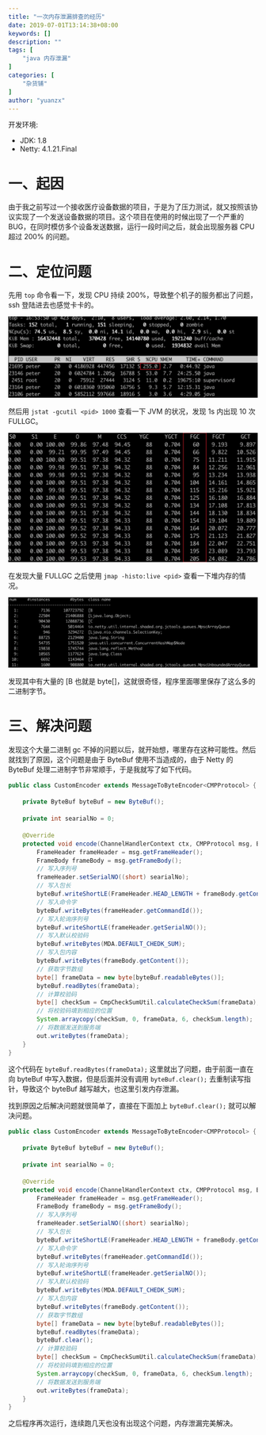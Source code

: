```yaml
---
title: "一次内存泄漏排查的经历"
date: 2019-07-01T13:14:38+08:00
keywords: []
description: ""
tags: [
    "java 内存泄漏"
]
categories: [
    "杂货铺"
]
author: "yuanzx"
---
```


开发环境:

- JDK: 1.8
- Netty: 4.1.21.Final

# 一、起因

由于我之前写过一个接收医疗设备数据的项目，于是为了压力测试，就又按照该协议实现了一个发送设备数据的项目。这个项目在使用的时候出现了一个严重的 BUG，在同时模仿多个设备发送数据，运行一段时间之后，就会出现服务器 CPU 超过 200% 的问题。

# 二、定位问题

先用 `top` 命令看一下，发现 CPU 持续 200%，导致整个机子的服务都出了问题，ssh 登陆进去也感觉卡卡的。

![top 看到的 200%](/media/hovel/1.png)

然后用 `jstat -gcutil <pid> 1000` 查看一下 JVM 的状况，发现 1s 内出现 10 次 FULLGC。

![jstat 看到的 FULLGC 的情况](/media/hovel/2.png)

在发现大量 FULLGC 之后使用 `jmap -histo:live <pid>` 查看一下堆内存的情况。

![jmap 看到的堆内存情况](/media/hovel/3.png)

发现其中有大量的 [B 也就是 byte[]，这就很奇怪，程序里面哪里保存了这么多的二进制字节。

# 三、解决问题

发现这个大量二进制 gc 不掉的问题以后，就开始想，哪里存在这种可能性。然后就找到了原因，这个问题是由于 ByteBuf 使用不当造成的，由于 Netty 的 ByteBuf 处理二进制字节非常顺手，于是我就写了如下代码。

```java
public class CustomEncoder extends MessageToByteEncoder<CMPProtocol> {

    private ByteBuf byteBuf = new ByteBuf();

    private int searialNo = 0;

    @Override
    protected void encode(ChannelHandlerContext ctx, CMPProtocol msg, ByteBuf out) throws Exception {
        FrameHeader frameHeader = msg.getFrameHeader();
        FrameBody frameBody = msg.getFrameBody();
        // 写入序列号
        frameHeader.setSerialNO((short) searialNo);
        // 写入包长
        byteBuf.writeShortLE(FrameHeader.HEAD_LENGTH + frameBody.getContent().length);
        // 写入命令字
        byteBuf.writeBytes(frameHeader.getCommandId());
        // 写入轮询序列号
        byteBuf.writeShortLE(frameHeader.getSerialNO());
        // 写入默认校验码
        byteBuf.writeBytes(MDA.DEFAULT_CHEDK_SUM);
        // 写入包内容
        byteBuf.writeBytes(frameBody.getContent());
        // 获取字节数组
        byte[] frameData = new byte[byteBuf.readableBytes()];
        byteBuf.readBytes(frameData);
        // 计算校验码
        byte[] checkSum = CmpCheckSumUtil.calculateCheckSum(frameData);
        // 将校验码填到相应的位置
        System.arraycopy(checkSum, 0, frameData, 6, checkSum.length);
        // 将数据发送到服务端
        out.writeBytes(frameData);
    }
}
```

这个代码在 `byteBuf.readBytes(frameData);` 这里就出了问题，由于前面一直在向 byteBuf 中写入数据，但是后面并没有调用 `byteBuf.clear();` 去重制读写指针，导致这个 byteBuf 越写越大，也这里引发内存泄漏。

找到原因之后解决问题就很简单了，直接在下面加上 `byteBuf.clear();` 就可以解决问题。

```java
public class CustomEncoder extends MessageToByteEncoder<CMPProtocol> {

    private ByteBuf byteBuf = new ByteBuf();

    private int searialNo = 0;

    @Override
    protected void encode(ChannelHandlerContext ctx, CMPProtocol msg, ByteBuf out) throws Exception {
        FrameHeader frameHeader = msg.getFrameHeader();
        FrameBody frameBody = msg.getFrameBody();
        // 写入序列号
        frameHeader.setSerialNO((short) searialNo);
        // 写入包长
        byteBuf.writeShortLE(FrameHeader.HEAD_LENGTH + frameBody.getContent().length);
        // 写入命令字
        byteBuf.writeBytes(frameHeader.getCommandId());
        // 写入轮询序列号
        byteBuf.writeShortLE(frameHeader.getSerialNO());
        // 写入默认校验码
        byteBuf.writeBytes(MDA.DEFAULT_CHEDK_SUM);
        // 写入包内容
        byteBuf.writeBytes(frameBody.getContent());
        // 获取字节数组
        byte[] frameData = new byte[byteBuf.readableBytes()];
        byteBuf.readBytes(frameData);
        byteBuf.clear();
        // 计算校验码
        byte[] checkSum = CmpCheckSumUtil.calculateCheckSum(frameData);
        // 将校验码填到相应的位置
        System.arraycopy(checkSum, 0, frameData, 6, checkSum.length);
        // 将数据发送到服务端
        out.writeBytes(frameData);
    }
}
```

之后程序再次运行，连续跑几天也没有出现这个问题，内存泄漏完美解决。
